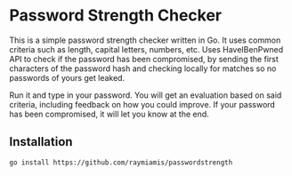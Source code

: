 # Password Strength Checker

This is a simple password strength checker written in Go. It uses common criteria such as length, capital letters, numbers, etc.
Uses HaveIBenPwned API to check if the password has been compromised, by sending the first characters of the password hash and checking locally for matches so no passwords of yours get leaked.

Run it and type in your password. You will get an evaluation based on said criteria, including feedback on how you could improve.
If your password has been compromised, it will let you know at the end.

## Installation
```bash
go install https://github.com/raymiamis/passwordstrength
```
